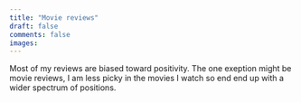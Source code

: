 ```yaml
---
title: "Movie reviews"
draft: false
comments: false
images:
---
```


Most of my reviews are biased toward positivity.
The one exeption might be movie reviews, I am less picky in the movies I watch so end end up with a wider spectrum of positions.